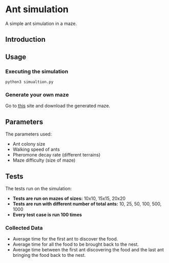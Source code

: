 # Ant simulation
A simple ant simulation in a maze.

## Introduction

## Usage
### Executing the simulation
`python3 simualtion.py`

### Generate your own maze
Go to [this](https://mazegenerator.net) site and download the generated maze.

## Parameters
The parameters used:
-  Ant colony size
-  Walking speed of ants
-  Pheromone decay rate (different terrains)
-  Maze difficulty (size of maze)

## Tests
The tests run on the simulation:
- **Tests are run on mazes of sizes:** 10x10, 15x15, 20x20
- **Tests are run with different number of total ants:** 10, 25, 50, 100, 500, 1000
- **Every test case is run 100 times**

### Collected Data
- Average time for the first ant to discover the food.
- Average time for all the food to be brought back to the nest.
- Average time between the first ant discovering the food and the last ant bringing the food back to the nest.
